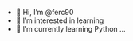 - 👋 Hi, I’m @ferc90
- 👀 I’m interested in learning
- 🌱 I’m currently learning Python ...


<!---
ferc90/ferc90 is a ✨ special ✨ repository because its `README.md` (this file) appears on your GitHub profile.
You can click the Preview link to take a look at your changes.
--->
